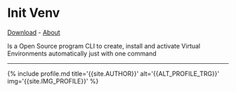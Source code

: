 # Init Venv

[Download](./view/download) - [About](./view/about)

Is a Open Source program CLI to create, install and activate Virtual Environments automatically just with one command

---

{% include profile.md title='{{site.AUTHOR}}' alt='{{ALT_PROFILE_TRG}}' img='{{site.IMG_PROFILE}}' %}